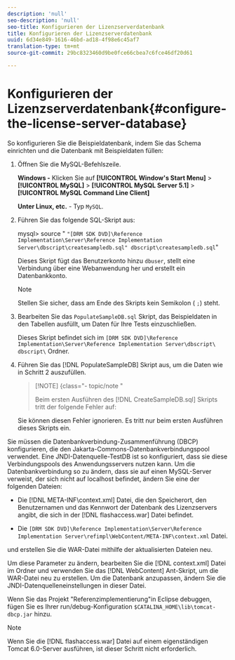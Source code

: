 ```yaml
---
description: 'null'
seo-description: 'null'
seo-title: Konfigurieren der Lizenzserverdatenbank
title: Konfigurieren der Lizenzserverdatenbank
uuid: 6d34e849-1616-46bd-ad18-4f98e6c45af7
translation-type: tm+mt
source-git-commit: 29bc8323460d9be0fce66cbea7c6fce46df20d61

---
```



# Konfigurieren der Lizenzserverdatenbank{#configure-the-license-server-database}

So konfigurieren Sie die Beispieldatenbank, indem Sie das Schema einrichten und die Datenbank mit Beispieldaten füllen:

1. Öffnen Sie die MySQL-Befehlszeile.

   **Windows -** Klicken Sie auf **[!UICONTROL Window's Start Menu]** > **[!UICONTROL MySQL]** > **[!UICONTROL MySQL Server 5.1]** > **[!UICONTROL MySQL Command Line Client]**

   **Unter Linux, etc.** - Typ `MySQL`.

1. Führen Sie das folgende SQL-Skript aus:

   mysql> source &quot; `"[DRM SDK DVD]\Reference Implementation\Server\Reference Implementation Server\dbscript\createsampledb.sql" dbscript\createsampledb.sql`&quot;

   Dieses Skript fügt das Benutzerkonto hinzu `dbuser`, stellt eine Verbindung über eine Webanwendung her und erstellt ein Datenbankkonto.

   >[!NOTE]
   >
   >Stellen Sie sicher, dass am Ende des Skripts kein Semikolon ( `;`) steht.

1. Bearbeiten Sie das `PopulateSampleDB.sql` Skript, das Beispieldaten in den Tabellen ausfüllt, um Daten für Ihre Tests einzuschließen.

   Dieses Skript befindet sich im `[DRM SDK DVD]\Reference Implementation\Server\Reference Implementation Server\dbscript\ dbscript\` Ordner.
1. Führen Sie das [!DNL PopulateSampleDB] Skript aus, um die Daten wie in Schritt 2 auszufüllen.

   >[!NOTE] {class=&quot;- topic/note &quot;
   >
   >Beim ersten Ausführen des [!DNL CreateSampleDB.sql] Skripts tritt der folgende Fehler auf:

   Sie können diesen Fehler ignorieren. Es tritt nur beim ersten Ausführen dieses Skripts ein.

Sie müssen die Datenbankverbindung-Zusammenführung (DBCP) konfigurieren, die den Jakarta-Commons-Datenbankverbindungspool verwendet. Eine JNDI-Datenquelle-TestDB ist so konfiguriert, dass sie diese Verbindungspools des Anwendungsservers nutzen kann. Um die Datenbankverbindung so zu ändern, dass sie auf einen MySQL-Server verweist, der sich nicht auf localhost befindet, ändern Sie eine der folgenden Dateien:

* Die [!DNL META-INF\context.xml] Datei, die den Speicherort, den Benutzernamen und das Kennwort der Datenbank des Lizenzservers angibt, die sich in der [!DNL flashaccess.war] Datei befindet.

* Die `[DRM SDK DVD]\Reference Implementation\Server\Reference Implementation Server\refimpl\WebContent/META-INF\context.xml` Datei.

und erstellen Sie die WAR-Datei mithilfe der aktualisierten Dateien neu.

Um diese Parameter zu ändern, bearbeiten Sie die [!DNL context.xml] Datei im Ordner und verwenden Sie das [!DNL WebContent] Ant-Skript, um die WAR-Datei neu zu erstellen. Um die Datenbank anzupassen, ändern Sie die JNDI-Datenquelleneinstellungen in dieser Datei.

Wenn Sie das Projekt &quot;Referenzimplementierung&quot;in Eclipse debuggen, fügen Sie es Ihrer run/debug-Konfiguration `$CATALINA_HOME\lib\tomcat-dbcp.jar` hinzu.

>[!NOTE]
>
>Wenn Sie die [!DNL flashaccess.war] Datei auf einem eigenständigen Tomcat 6.0-Server ausführen, ist dieser Schritt nicht erforderlich.

